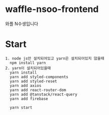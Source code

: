 # waffle-nsoo-frontend
와플 N수생입니다

# Start
```
1. node js만 설치되어있고 yarn은 설치되어있지 않을때
  npm install yarn
2. yarn이 설치되어있을때
  yarn install 
  yarn add styled-components
  yarn add styled-reset
  yarn add axios
  yarn add react-router-dom
  yarn add @tanstack/react-query
  yarn add firebase

  yarn start
```
